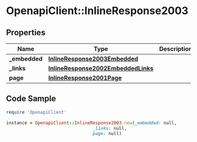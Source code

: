 # OpenapiClient::InlineResponse2003

## Properties

Name | Type | Description | Notes
------------ | ------------- | ------------- | -------------
**_embedded** | [**InlineResponse2003Embedded**](InlineResponse2003Embedded.md) |  | [optional] 
**_links** | [**InlineResponse2002EmbeddedLinks**](InlineResponse2002EmbeddedLinks.md) |  | 
**page** | [**InlineResponse2001Page**](InlineResponse2001Page.md) |  | 

## Code Sample

```ruby
require 'OpenapiClient'

instance = OpenapiClient::InlineResponse2003.new(_embedded: null,
                                 _links: null,
                                 page: null)
```


